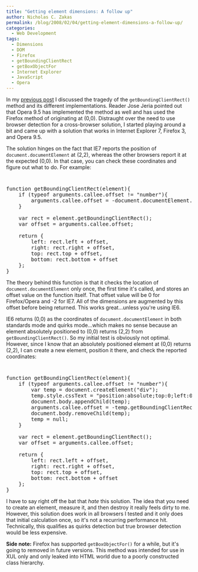 ```yaml
---
title: "Getting element dimensions: A follow up"
author: Nicholas C. Zakas
permalink: /blog/2008/02/04/getting-element-dimensions-a-follow-up/
categories:
  - Web Development
tags:
  - Dimensions
  - DOM
  - Firefox
  - getBoundingClientRect
  - getBoxObjectFor
  - Internet Explorer
  - JavaScript
  - Opera
---
```

In my <a title="Getting element dimensions" rel="internal" href="https://humanwhocodes.com/archive/2008/2/550">previous post</a> I discussed the tragedy of the `getBoundingClientRect()` method and its different implementations. Reader Jose Jeria pointed out that Opera 9.5 has implemented the method as well and has used the Firefox method of originating at (0,0). Distraught over the need to use browser detection for a cross-browser solution, I started playing around a bit and came up with a solution that works in Internet Explorer 7, Firefox 3, and Opera 9.5.

The solution hinges on the fact that IE7 reports the position of `document.documentElement` at (2,2), whereas the other browsers report it at the expected (0,0). In that case, you can check these coordinates and figure out what to do. For example:

<code class="block"> </code>

<pre>function getBoundingClientRect(element){
    if (typeof arguments.callee.offset != "number"){
        arguments.callee.offset = -document.documentElement.getBoundingClientRect().top;
    }

    var rect = element.getBoundingClientRect();
    var offset = arguments.callee.offset;

    return {
        left: rect.left + offset,
        right: rect.right + offset,
        top: rect.top + offset,
        bottom: rect.bottom + offset
    };
}</pre>

The theory behind this function is that it checks the location of `document.documentElement` only once, the first time it's called, and stores an offset value on the function itself. That offset value will be 0 for Firefox/Opera and -2 for IE7. All of the dimensions are augmented by this offset before being returned. This works great&#8230;unless you're using IE6.

IE6 returns (0,0) as the coordinates of `document.documentElement` in both standards mode and quirks mode&#8230;which makes no sense because an element absolutely positioned to (0,0) returns (2,2) from `getBoundingClientRect()`. So my initial test is obviously not optimal. However, since I know that an absolutely positioned element at (0,0) returns (2,2), I can create a new element, position it there, and check the reported coordinates:

<code class="block"> </code>

<pre>function getBoundingClientRect(element){
    if (typeof arguments.callee.offset != "number"){
        var temp = document.createElement("div");
        temp.style.cssText = "position:absolute;top:0;left:0";
        document.body.appendChild(temp);
        arguments.callee.offset = -temp.getBoundingClientRect().top;
        document.body.removeChild(temp);
        temp = null;
    }

    var rect = element.getBoundingClientRect();
    var offset = arguments.callee.offset;

    return {
        left: rect.left + offset,
        right: rect.right + offset,
        top: rect.top + offset,
        bottom: rect.bottom + offset
    };
}</pre>

I have to say right off the bat that *hate* this solution. The idea that you need to create an element, measure it, and then destroy it really feels dirty to me. However, this solution does work in all browsers I tested and it only does that initial calculation once, so it's not a recurring performance hit. Technically, this qualifies as quirks detection but true browser detection would be less expensive.

**Side note:** Firefox has supported `getBoxObjectFor()` for a while, but it's going to removed in future versions. This method was intended for use in XUL only and only leaked into HTML world due to a poorly constructed class hierarchy.
